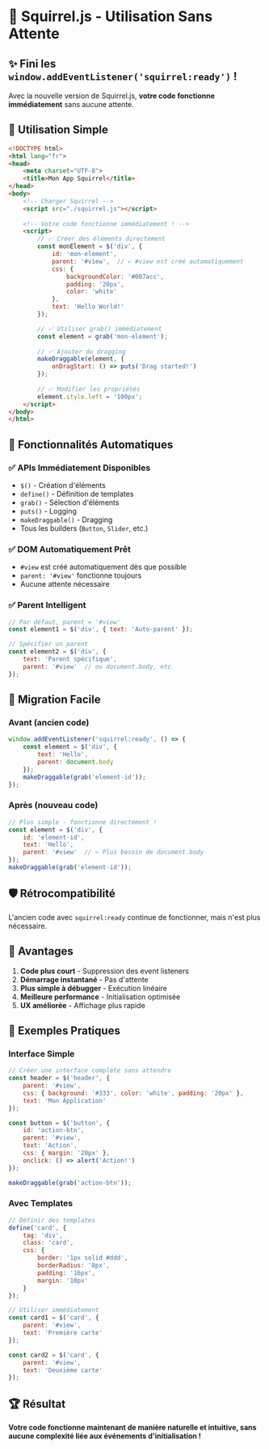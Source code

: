 # 🎉 Squirrel.js - Utilisation Sans Attente

## ✨ Fini les `window.addEventListener('squirrel:ready')` !

Avec la nouvelle version de Squirrel.js, **votre code fonctionne immédiatement** sans aucune attente.

## 🚀 Utilisation Simple

```html
<!DOCTYPE html>
<html lang="fr">
<head>
    <meta charset="UTF-8">
    <title>Mon App Squirrel</title>
</head>
<body>
    <!-- Charger Squirrel -->
    <script src="./squirrel.js"></script>
    
    <!-- Votre code fonctionne immédiatement ! -->
    <script>
        // ✅ Créer des éléments directement
        const monElement = $('div', {
            id: 'mon-element',
            parent: '#view',  // ← #view est créé automatiquement
            css: {
                backgroundColor: '#007acc',
                padding: '20px',
                color: 'white'
            },
            text: 'Hello World!'
        });

        // ✅ Utiliser grab() immédiatement
        const element = grab('mon-element');
        
        // ✅ Ajouter du dragging
        makeDraggable(element, {
            onDragStart: () => puts('Drag started!')
        });
        
        // ✅ Modifier les propriétés
        element.style.left = '100px';
    </script>
</body>
</html>
```

## 🎯 Fonctionnalités Automatiques

### ✅ APIs Immédiatement Disponibles
- `$()` - Création d'éléments
- `define()` - Définition de templates  
- `grab()` - Sélection d'éléments
- `puts()` - Logging
- `makeDraggable()` - Dragging
- Tous les builders (`Button`, `Slider`, etc.)

### ✅ DOM Automatiquement Prêt
- `#view` est créé automatiquement dès que possible
- `parent: '#view'` fonctionne toujours
- Aucune attente nécessaire

### ✅ Parent Intelligent
```javascript
// Par défaut, parent = '#view'
const element1 = $('div', { text: 'Auto-parent' });

// Spécifier un parent
const element2 = $('div', { 
    text: 'Parent spécifique',
    parent: '#view'  // ou document.body, etc.
});
```

## 🔄 Migration Facile

### Avant (ancien code)
```javascript
window.addEventListener('squirrel:ready', () => {
    const element = $('div', { 
        text: 'Hello',
        parent: document.body 
    });
    makeDraggable(grab('element-id'));
});
```

### Après (nouveau code)
```javascript
// Plus simple - fonctionne directement !
const element = $('div', { 
    id: 'element-id',
    text: 'Hello',
    parent: '#view'  // ← Plus besoin de document.body
});
makeDraggable(grab('element-id'));
```

## 🛡️ Rétrocompatibilité

L'ancien code avec `squirrel:ready` continue de fonctionner, mais n'est plus nécessaire.

## 🎁 Avantages

1. **Code plus court** - Suppression des event listeners
2. **Démarrage instantané** - Pas d'attente 
3. **Plus simple à débugger** - Exécution linéaire
4. **Meilleure performance** - Initialisation optimisée
5. **UX améliorée** - Affichage plus rapide

## 🎯 Exemples Pratiques

### Interface Simple
```javascript
// Créer une interface complète sans attendre
const header = $('header', {
    parent: '#view',
    css: { background: '#333', color: 'white', padding: '20px' },
    text: 'Mon Application'
});

const button = $('button', {
    id: 'action-btn',
    parent: '#view', 
    text: 'Action',
    css: { margin: '20px' },
    onclick: () => alert('Action!')
});

makeDraggable(grab('action-btn'));
```

### Avec Templates
```javascript
// Définir des templates
define('card', {
    tag: 'div',
    class: 'card',
    css: {
        border: '1px solid #ddd',
        borderRadius: '8px',
        padding: '16px',
        margin: '10px'
    }
});

// Utiliser immédiatement
const card1 = $('card', {
    parent: '#view',
    text: 'Première carte'
});

const card2 = $('card', {
    parent: '#view', 
    text: 'Deuxième carte'
});
```

## 🏆 Résultat

**Votre code fonctionne maintenant de manière naturelle et intuitive, sans aucune complexité liée aux événements d'initialisation !**
